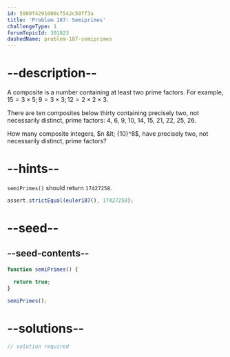```yaml
---
id: 5900f4291000cf542c50ff3a
title: 'Problem 187: Semiprimes'
challengeType: 1
forumTopicId: 301823
dashedName: problem-187-semiprimes
---
```


# --description--

A composite is a number containing at least two prime factors. For example, $15 = 3 × 5; 9 = 3 × 3; 12 = 2 × 2 × 3$.

There are ten composites below thirty containing precisely two, not necessarily distinct, prime factors: 4, 6, 9, 10, 14, 15, 21, 22, 25, 26.

How many composite integers, $n &lt; {10}^8$, have precisely two, not necessarily distinct, prime factors?

# --hints--

`semiPrimes()` should return `17427258`.

```js
assert.strictEqual(euler187(), 17427258);
```

# --seed--

## --seed-contents--

```js
function semiPrimes() {

  return true;
}

semiPrimes();
```

# --solutions--

```js
// solution required
```
